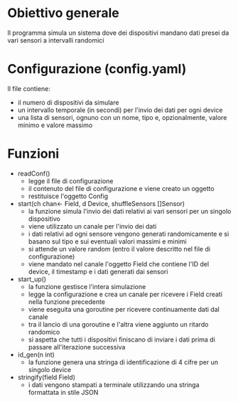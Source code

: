 # Obiettivo generale
Il programma simula un sistema dove dei dispositivi mandano dati presei da vari sensori a intervalli randomici

# Configurazione (config.yaml)
Il file contiene:
- il numero di dispositivi da simulare
- un intervallo temporale (in secondi) per l'invio dei dati per ogni device
- una lista di sensori, ognuno con un nome, tipo e, opzionalmente, valore minimo e valore massimo

# Funzioni
- readConf()
    - legge il file di configurazione
    - il contenuto del file di configurazione e viene creato un oggetto 
    - restituisce l'oggetto Config
- start(ch chan<- Field, d Device, shuffleSensors []Sensor)
    - la funzione simula l'invio dei dati relativi ai vari sensori per un singolo dispositivo
    - viene utilizzato un canale per l'invio dei dati 
    - i dati relativi ad ogni sensore vengono generati randomicamente e si basano sul tipo e sui eventuali valori massimi e minimi
    - si attende un valore random (entro il valore descritto nel file di configurazione)
    - viene mandato nel canale l'oggetto Field che contiene l'ID del device, il timestamp e i dati generati dai sensori
- start_up()
    - la funzione gestisce l'intera simulazione
    - legge la configurazione e crea un canale per ricevere i Field creati nella funzione precedente
    - viene eseguita una goroutine per ricevere continuamente dati dal canale
    - tra il lancio di una goroutine e l'altra viene aggiunto un ritardo randomico
    - si aspetta che tutti i dispositivi finiscano di inviare i dati prima di passare all'iterazione successiva
- id_gen(n int)
    - la funzione genera una stringa di identificazione di 4 cifre per un singolo device
- stringify(field Field)
    - i dati vengono stampati a terminale utilizzando una stringa formattata in stile JSON